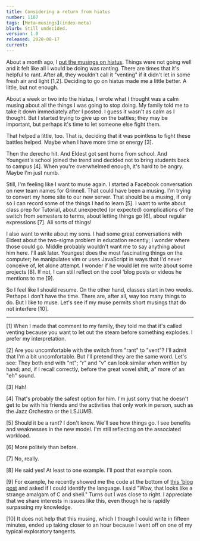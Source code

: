 ```yaml
---
title: Considering a return from hiatus
number: 1107
tags: [Meta-musings](index-meta)
blurb: Still undecided.
version: 1.0
released: 2020-08-17
current: 
---
```

About a month ago, I [put the musings on hiatus](on-hiatus-2020-07-23).
Things were not going well and it felt like all I would be doing
was ranting.  There are times that it's helpful to rant.  After
all, they wouldn't call it "venting" if it didn't let in some fresh
air and light [1,2].  Deciding to go on hiatus made me a little better.
A little, but not enough.

About a week or two into the hiatus, I wrote what I thought was a calm
musing about all the things I was going to stop doing.  My family told
me to take it down immediately after I posted.  I guess it wasn't as calm
as I thought.  But I started trying to give up on the battles; they may
be important, but perhaps it's time to let someone else fight them.

That helped a little, too.  That is, deciding that it was pointless to
fight these battles helped.  Maybe when I have more time or energy [3].

Then the derecho hit.  And Eldest got sent home from school.  And 
Youngest's school joined the trend and decided not to bring students
back to campus [4].  When you're overwhelmed enough, it's hard to be
angry.  Maybe I'm just numb.

Still, I'm feeling like I want to muse again.  I started a Facebook
conversation on new team names for Grinnell.  That could have been
a musing.  I'm trying to convert my home site to our new server.  That
should be a musing, if only so I can record some of the things I had
to learn [5].  I want to write about class prep for Tutorial, about
unexpected (or expected) complications of the switch from semesters
to terms, about letting things go [6], about regular expressions
[7].  All sorts of things!

I also want to write about my sons.  I had some great conversations
with Eldest about the two-sigma problem in education recently; I
wonder where those could go.  Middle probably wouldn't want me to
say anything about him here.  I'll ask later.  Youngest does the
most fascinating things on the computer; he manipulates vim or uses
JavaScript in ways that I'd never conceive of, let alone attempt.
I wonder if he would let me write about some projects [8].  If not,
I can still reflect on the cool 'blog posts or videos he mentions
to me [9].

So I feel like I should resume.  On the other hand, classes start
in two weeks.  Perhaps I don't have the time.  There are, after all,
way too many things to do.  But I like to muse.  Let's see if my muse
permits short musings that do not interfere [10].

---

[1] When I made that comment to my family, they told me that it's called
venting because you want to let out the steam before something explodes.
I prefer my interpretation.

[2] Are you uncomfortable with the switch from "rant" to "vent"?  I'll
admit that I'm a bit uncomfortable.  But I'll pretend they are the same
word. Let's see: They both end with "nt"; "r" and "v" can look similar
when written by hand; and, if I recall correctly, before the great vowel 
shift, a" more of an "eh" sound.

[3] Hah!

[4] That's probably the safest option for him.  I'm just sorry that he
doesn't get to be with his friends and the activities that only work
in person, such as the Jazz Orchestra or the LSJUMB.

[5] Should it be a rant?  I don't know.  We'll see how things go.  I
see benefits and weaknesses in the new model.  I'm still reflecting on
the associated workload.

[6] More politely than before.

[7] No, really.

[8] He said yes!  At least to one example.  I'll post that example soon.

[9] For example, he recently showed me the code at the bottom of
[this 'blog post](https://research.swtch.com/shmacro) and asked if
I could identify the language.  I said "Wow, that looks like a strange
amalgam of C and shell."  Turns out I was close to right.  I appreciate
that we share interests in issues like this, even though he is rapidly
surpassing my knowledge.

[10] It does not help that this musing, which I though I could write in
fifteen minutes, ended up taking closer to an hour because I went off on
one of my typical exploratory tangents.
